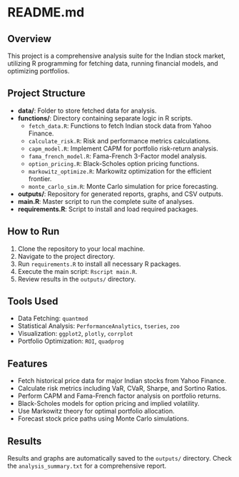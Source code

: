 # README.md

## Overview
This project is a comprehensive analysis suite for the Indian stock market, utilizing R programming for fetching data, running financial models, and optimizing portfolios.

## Project Structure
- **data/**: Folder to store fetched data for analysis.
- **functions/**: Directory containing separate logic in R scripts.
  - `fetch_data.R`: Functions to fetch Indian stock data from Yahoo Finance.
  - `calculate_risk.R`: Risk and performance metrics calculations.
  - `capm_model.R`: Implement CAPM for portfolio risk-return analysis.
  - `fama_french_model.R`: Fama-French 3-Factor model analysis.
  - `option_pricing.R`: Black-Scholes option pricing functions.
  - `markowitz_optimize.R`: Markowitz optimization for the efficient frontier.
  - `monte_carlo_sim.R`: Monte Carlo simulation for price forecasting.
- **outputs/**: Repository for generated reports, graphs, and CSV outputs.
- **main.R**: Master script to run the complete suite of analyses.
- **requirements.R**: Script to install and load required packages.

## How to Run
1. Clone the repository to your local machine.
2. Navigate to the project directory.
3. Run `requirements.R` to install all necessary R packages.
4. Execute the main script: `Rscript main.R`.
5. Review results in the `outputs/` directory.

## Tools Used
- Data Fetching: `quantmod`
- Statistical Analysis: `PerformanceAnalytics`, `tseries`, `zoo`
- Visualization: `ggplot2`, `plotly`, `corrplot`
- Portfolio Optimization: `ROI`, `quadprog`

## Features
- Fetch historical price data for major Indian stocks from Yahoo Finance.
- Calculate risk metrics including VaR, CVaR, Sharpe, and Sortino Ratios.
- Perform CAPM and Fama-French factor analysis on portfolio returns.
- Black-Scholes models for option pricing and implied volatility.
- Use Markowitz theory for optimal portfolio allocation.
- Forecast stock price paths using Monte Carlo simulations.

## Results
Results and graphs are automatically saved to the `outputs/` directory. Check the `analysis_summary.txt` for a comprehensive report.
